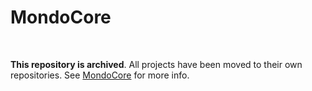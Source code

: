 # MondoCore

<br>

<b>This repository is archived</b>. All projects have been moved to their own repositories. See [MondoCore](https://github.com/MondoCore) for more info.

